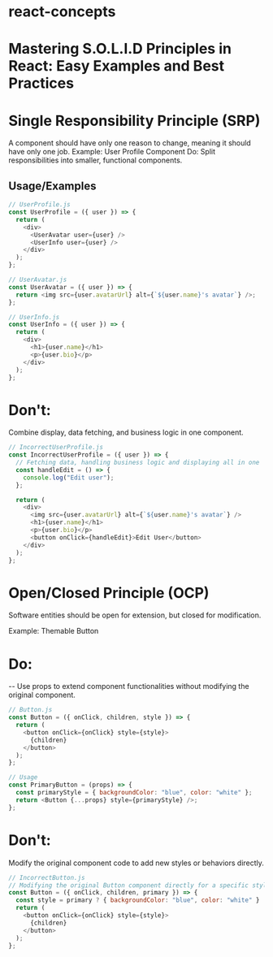 # react-concepts

# Mastering S.O.L.I.D Principles in React: Easy Examples and Best Practices

# Single Responsibility Principle (SRP)

A component should have only one reason to change, meaning it should have only one job.
Example: User Profile Component Do:
Split responsibilities into smaller, functional components.

## Usage/Examples

```javascript
// UserProfile.js
const UserProfile = ({ user }) => {
  return (
    <div>
      <UserAvatar user={user} />
      <UserInfo user={user} />
    </div>
  );
};

// UserAvatar.js
const UserAvatar = ({ user }) => {
  return <img src={user.avatarUrl} alt={`${user.name}'s avatar`} />;
};

// UserInfo.js
const UserInfo = ({ user }) => {
  return (
    <div>
      <h1>{user.name}</h1>
      <p>{user.bio}</p>
    </div>
  );
};
```

# Don't:

Combine display, data fetching, and business logic in one component.

```javascript
// IncorrectUserProfile.js
const IncorrectUserProfile = ({ user }) => {
  // Fetching data, handling business logic and displaying all in one
  const handleEdit = () => {
    console.log("Edit user");
  };

  return (
    <div>
      <img src={user.avatarUrl} alt={`${user.name}'s avatar`} />
      <h1>{user.name}</h1>
      <p>{user.bio}</p>
      <button onClick={handleEdit}>Edit User</button>
    </div>
  );
};
```

# Open/Closed Principle (OCP)

Software entities should be open for extension, but closed for modification.

Example: Themable Button

# Do:

-- Use props to extend component functionalities without modifying the original component.

```javascript
// Button.js
const Button = ({ onClick, children, style }) => {
  return (
    <button onClick={onClick} style={style}>
      {children}
    </button>
  );
};

// Usage
const PrimaryButton = (props) => {
  const primaryStyle = { backgroundColor: "blue", color: "white" };
  return <Button {...props} style={primaryStyle} />;
};
```

# Don't:

Modify the original component code to add new styles or behaviors directly.

```javascript
// IncorrectButton.js
// Modifying the original Button component directly for a specific style
const Button = ({ onClick, children, primary }) => {
  const style = primary ? { backgroundColor: "blue", color: "white" } : null;
  return (
    <button onClick={onClick} style={style}>
      {children}
    </button>
  );
};
```
